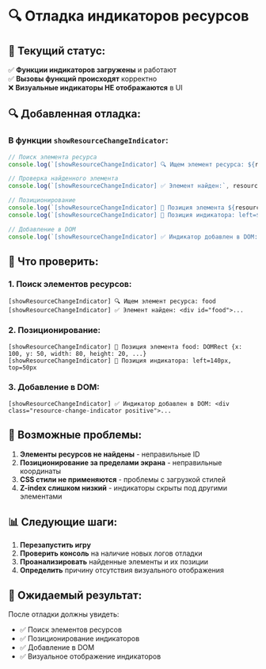 # 🔍 Отладка индикаторов ресурсов

## 🎯 **Текущий статус:**

✅ **Функции индикаторов загружены** и работают  
✅ **Вызовы функций происходят** корректно  
❌ **Визуальные индикаторы НЕ отображаются** в UI  

## 🔍 **Добавленная отладка:**

### **В функции `showResourceChangeIndicator`:**
```javascript
// Поиск элемента ресурса
console.log(`[showResourceChangeIndicator] 🔍 Ищем элемент ресурса: ${resourceId}`);

// Проверка найденного элемента
console.log(`[showResourceChangeIndicator] ✅ Элемент найден:`, resourceElement);

// Позиционирование
console.log(`[showResourceChangeIndicator] 📍 Позиция элемента ${resourceId}:`, rect);
console.log(`[showResourceChangeIndicator] 📍 Позиция индикатора: left=${indicator.style.left}, top=${indicator.style.top}`);

// Добавление в DOM
console.log(`[showResourceChangeIndicator] ✅ Индикатор добавлен в DOM:`, indicator);
```

## 🧪 **Что проверить:**

### **1. Поиск элементов ресурсов:**
```
[showResourceChangeIndicator] 🔍 Ищем элемент ресурса: food
[showResourceChangeIndicator] ✅ Элемент найден: <div id="food">...
```

### **2. Позиционирование:**
```
[showResourceChangeIndicator] 📍 Позиция элемента food: DOMRect {x: 100, y: 50, width: 80, height: 20, ...}
[showResourceChangeIndicator] 📍 Позиция индикатора: left=140px, top=50px
```

### **3. Добавление в DOM:**
```
[showResourceChangeIndicator] ✅ Индикатор добавлен в DOM: <div class="resource-change-indicator positive">...
```

## 🚨 **Возможные проблемы:**

1. **Элементы ресурсов не найдены** - неправильные ID
2. **Позиционирование за пределами экрана** - неправильные координаты
3. **CSS стили не применяются** - проблемы с загрузкой стилей
4. **Z-index слишком низкий** - индикаторы скрыты под другими элементами

## 📊 **Следующие шаги:**

1. **Перезапустить игру**
2. **Проверить консоль** на наличие новых логов отладки
3. **Проанализировать** найденные элементы и их позиции
4. **Определить** причину отсутствия визуального отображения

## 🎯 **Ожидаемый результат:**

После отладки должны увидеть:
- ✅ Поиск элементов ресурсов
- ✅ Позиционирование индикаторов  
- ✅ Добавление в DOM
- ✅ Визуальное отображение индикаторов
